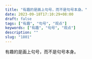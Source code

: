 ```yaml
---
title: "有趣的是画上句号，而不是句号本身。"
date: 2023-09-18T17:10:29+08:00
draft: false
tags: ["有趣", "句号", "观点"]
keywords: ["有趣", "句号", "观点"]
description: ""
slug: "1801"
---
```


有趣的是画上句号，而不是句号本身。
